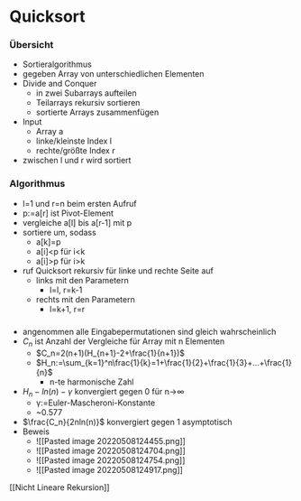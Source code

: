 # Quicksort
### Übersicht
+ Sortieralgorithmus
+ gegeben Array von unterschiedlichen Elementen
+ Divide and Conquer
	+ in zwei Subarrays aufteilen
	+ Teilarrays rekursiv sortieren
	+ sortierte Arrays zusammenfügen
+ Input
	+ Array a
	+ linke/kleinste Index l
	+ rechte/größte Index r
+ zwischen l und r wird sortiert

### Algorithmus
+ l=1 und r=n beim ersten Aufruf
+ p:=a\[r] ist Pivot-Element
+ vergleiche a\[l] bis a\[r-1] mit p
+ sortiere um, sodass
	+ a\[k]=p
	+ a\[i]\<p für i\<k
	+ a\[i]\>p für i\>k
+ ruf Quicksort rekursiv für linke und rechte Seite auf
	+ links mit den Parametern
		+ l=l, r=k-1
	+ rechts mit den Parametern
		+ l=k+1, r=r

###
+ angenommen alle Eingabepermutationen sind gleich wahrscheinlich
+ $C_n$ ist Anzahl der Vergleiche für Array mit n Elementen
	+ $C_n=2(n+1)(H_{n+1}-2+\frac{1}{n+1})$
	+ $H_n:=\sum_{k=1}^n\frac{1}{k}=1+\frac{1}{2}+\frac{1}{3}+...+\frac{1}{n}$
		+ n-te harmonische Zahl
+ $H_n-ln(n)-γ$ konvergiert gegen 0 für n->∞
	+ γ:=Euler-Mascheroni-Konstante
	+ ~0.577
+ $\frac{C_n}{2nln(n)}$ konvergiert gegen 1 asymptotisch
+ Beweis
	+ ![[Pasted image 20220508124455.png]]
	+ ![[Pasted image 20220508124704.png]]
	+ ![[Pasted image 20220508124754.png]]
	+ ![[Pasted image 20220508124917.png]]

[[Nicht Lineare Rekursion]]